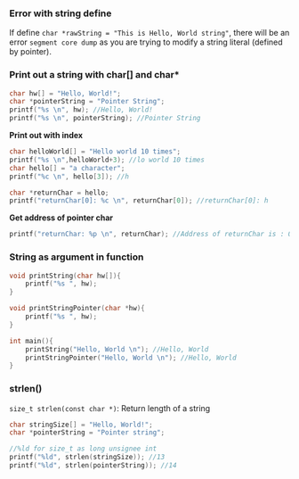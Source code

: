 ### Error with string define

If define ``char *rawString = "This is Hello, World string"``, there will be an error ``segment core dump`` as you are trying to modify a string literal (defined by pointer).

### Print out a string with char[] and char*

```c
char hw[] = "Hello, World!";
char *pointerString = "Pointer String";
printf("%s \n", hw); //Hello, World! 
printf("%s \n", pointerString); //Pointer String 
```
**Print out with index**
```c
char helloWorld[] = "Hello world 10 times";
printf("%s \n",helloWorld+3); //lo world 10 times
char hello[] = "a character";
printf("%c \n", hello[3]); //h

char *returnChar = hello;
printf("returnChar[0]: %c \n", returnChar[0]); //returnChar[0]: h
```

**Get address of pointer char**
```c
printf("returnChar: %p \n", returnChar); //Address of returnChar is : 0x62FE30
```

### String as argument in function

```c
void printString(char hw[]){
	printf("%s ", hw);
}

void printStringPointer(char *hw){
	printf("%s ", hw);
}

int main(){
	printString("Hello, World \n"); //Hello, World
	printStringPointer("Hello, World \n"); //Hello, World
}
```

### strlen()

``size_t strlen(const char *)``: Return length of a string

```c
char stringSize[] = "Hello, World!";
char *pointerString = "Pointer string";

//%ld for size_t as long unsignee int
printf("%ld", strlen(stringSize)); //13
printf("%ld", strlen(pointerString)); //14
```
